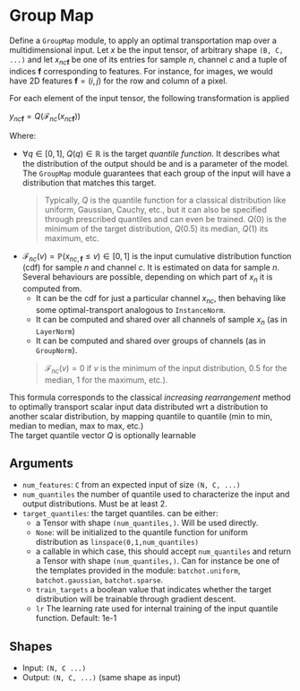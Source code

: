 # Group Map

Define a `GroupMap` module, to apply an optimal transportation map over a multidimensional input.
Let $x$ be the input tensor, of arbitrary shape `(B, C, ...)` and let $x_{nc\boldsymbol{f}}$ be one of its entries for sample $n$, channel $c$ and a tuple of indices $\boldsymbol{f}$ corresponding to features. For instance, for images, we would have 2D features $\boldsymbol{f}=(i,j)$ for the row and column of a pixel. 

For each element of the input tensor, the following transformation is applied

$y_{nc\boldsymbol{f}}=\mathit{Q}\left(\mathcal{F}_{nc}\left(x_{nc\boldsymbol{f}}\right)\right)$

Where:  
* $\forall q\in[0, 1],~\mathit{Q}(q)\in\mathbb{R}$ is the target _quantile function_. It describes what the distribution of the output should be and is a parameter of the model. The `GroupMap` module guarantees that each group of the input will have a distribution that matches this target.
    > Typically, $\mathit{Q}$ is the quantile function for a classical distribution like uniform, Gaussian, Cauchy, etc., but it can also be specified through prescribed quantiles and can even be trained.
    $\mathit{Q}(0)$ is the minimum of the target distribution, $\mathit{Q}(0.5)$ its median, $\mathit{Q}(1)$ its maximum, etc.
* $\mathcal{F}_{nc}(v)=\mathbb{P}(x_{nc,\boldsymbol{f}}\leq v)\in[0, 1]$  is the input cumulative distribution function (cdf) for sample $n$ and channel $c$.
   It is estimated on data for sample $n$. Several behaviours are possible, depending on which part of $x_n$ it is computed from.
   * It can be the cdf for just a particular channel $x_{nc}$, then behaving like some optimal-transport analogous to `InstanceNorm`.
   * It can be computed and shared over all channels of sample $x_n$  (as in `LayerNorm`)
   * It can be computed and shared over groups of channels (as in `GroupNorm`).
    > $\mathcal{F}_{nc}(v)=0$ if $v$ is the minimum of the input distribution, $0.5$ for the median, $1$ for the maximum, etc.).  


This formula corresponds to the classical _increasing rearrangement_ method to optimally transport scalar input data distributed wrt a distribution to another scalar distribution, by mapping quantile to quantile (min to min, median to median, max to max, etc.)  
The target quantile vector $\mathit{Q}$ is optionally learnable

## Arguments
* `num_features`: `C` from an expected input of size
        `(N, C, ...)`
* `num_quantiles` the number of quantile used to characterize the input and
        output distributions. Must be at least 2.
* `target_quantiles`: the target quantiles. can be either:  
    * a Tensor with shape `(num_quantiles,)`. Will be used directly.
    * `None`: will be initialized to the quantile function for uniform distribution as `linspace(0,1,num_quantiles)`
    * a callable in which case, this should accept `num_quantiles` and return a 
            Tensor with shape `(num_quantiles,)`. Can for instance be one of the templates
            provided in the module: `batchot.uniform`, `batchot.gaussian`, `batchot.sparse`. 
    * `train_targets` a boolean value that indicates whether the target distribution  will be trainable through gradient descent.
    * `lr` The learning rate used for internal training of the input quantile function.
        Default: 1e-1

## Shapes
* Input: `(N, C ...)`
* Output: `(N, C, ...)` (same shape as input)
